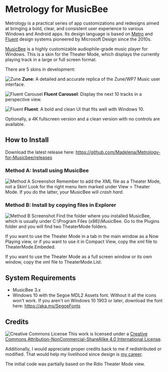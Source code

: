 # Metrology for MusicBee

Metrology is a practical series of app customizations and redesigns aimed at bringing a bold, clear, and consistent user experience to various Windows and Android apps. Its design language is based on [Metro](https://en.wikipedia.org/wiki/Metro_(design_language)) and [Fluent](https://www.microsoft.com/design/fluent/) design systems pioneered by Microsoft Design since the 2010s.

[MusicBee](https://getmusicbee.com) is a highly customizable audiophile-grade music player for Windows. This is a skin for the Theater Mode, which displays the currently playing track in a large or full screen format.

There are 5 skins in development:

![Zune](https://i.imgur.com/FXmzjab.png)
**Zune**: A detailed and accurate replica of the Zune/WP7 Music user interface.

![Fluent Carousel](https://i.imgur.com/woTA1aK.png)
**Fluent Carousel**: Display the next 10 tracks in a perspective view.

![Fluent](https://i.imgur.com/cVU1DYu.jpg)
**Fluent**: A bold and clean UI that fits well with Windows 10.

Optionally, a 4K fullscreen version and a clean version with no controls are available.

## How to Install

Download the latest release here: https://github.com/Madelena/Metrology-for-Musicbee/releases

### Method A: Install using MusicBee
![Method A Screenshot](https://i.imgur.com/DQd2vOL.png)
Remember to add the XML file as a Theater Mode, not a Skin! Look for the right menu item marked under View > Theater Mode. If you do the latter, your MusicBee will *crash hard*.

### Method B: Install by copying files in Explorer
![Method B Screenshot](https://i.imgur.com/nJtZ6S1.png)
Find the folder where you installed MusicBee, which is usually under C:\Program Files (x86)\MusicBee\. Go to the Plugins folder and you will find two TheaterMode folders.

If you want to use the Theater Mode in a tab in the main window as a Now Playing view, or if you want to use it in Compact View, copy the xml file to TheaterMode.Embeded.

If you want to use the Theater Mode as a full screen window or its own window, copy the xml file to TheaterMode.List.

## System Requirements
* MusicBee 3.x
* Windows 10 with the Segoe MDL2 Assets font. Without it all the icons won't work. If you aren't on Windows 10 1903 or later, download the font here: https://aka.ms/SegoeFonts

## Credits

![Creative Commons License](https://i.creativecommons.org/l/by-nc-sa/4.0/88x31.png)
This work is licensed under a [Creative Commons Attribution-NonCommercial-ShareAlike 4.0 International License](http://creativecommons.org/licenses/by-nc-sa/4.0/).

Additionally, I would appreciate proper credits back to me if redistributed or modified. That would help my livelihood since design is [my career](https://MadelenaMak.com).

The initial code was partially based on the Rdio Theater Mode view.
